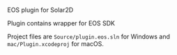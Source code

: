 EOS plugin for Solar2D

Plugin contains wrapper for EOS SDK

Project files are `Source/plugin.eos.sln` for Windows and `mac/Plugin.xcodeproj` for macOS.
